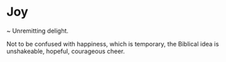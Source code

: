 # Joy
~ Unremitting delight.

Not to be confused with happiness, which is temporary, the Biblical idea is unshakeable, hopeful, courageous cheer.
